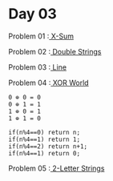 # Day 03

Problem 01 :[ X-Sum ](https://codeforces.com/contest/1676/problem/D)

Problem 02 :[ Double Strings ](https://codeforces.com/contest/1703/problem/D)

Problem 03 :[ Line ](https://codeforces.com/contest/1722/problem/D)

Problem 04 :[ XOR World ](https://atcoder.jp/contests/abc121/tasks/abc121_d?lang=en)

```
0 ⊕ 0 = 0
0 ⊕ 1 = 1
1 ⊕ 0 = 1
1 ⊕ 1 = 0

if(n%4==0) return n;
if(n%4==1) return 1;
if(n%4==2) return n+1;
if(n%4==1) return 0;
```




Problem 05 :[ 2-Letter Strings ](https://codeforces.com/problemset/problem/1669/E)




